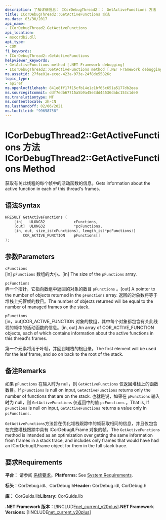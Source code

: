 ```yaml
---
description: 了解详细信息： ICorDebugThread2：： GetActiveFunctions 方法
title: ICorDebugThread2::GetActiveFunctions 方法
ms.date: 03/30/2017
api_name:
- ICorDebugThread2.GetActiveFunctions
api_location:
- mscordbi.dll
api_type:
- COM
f1_keywords:
- ICorDebugThread2::GetActiveFunctions
helpviewer_keywords:
- GetActiveFunctions method [.NET Framework debugging]
- ICorDebugThread2::GetActiveFunctions method [.NET Framework debugging]
ms.assetid: 27fae01a-ecec-423a-973e-24f8de55826c
topic_type:
- apiref
ms.openlocfilehash: 841e8ff17f15cfb14e1c1bf65c651a5177db2eaa
ms.sourcegitcommit: ddf7edb67715a5b9a45e3dd44536dabc153c1de0
ms.translationtype: MT
ms.contentlocale: zh-CN
ms.lasthandoff: 02/06/2021
ms.locfileid: "99658758"
---
```

# <a name="icordebugthread2getactivefunctions-method"></a><span data-ttu-id="0ac93-103">ICorDebugThread2::GetActiveFunctions 方法</span><span class="sxs-lookup"><span data-stu-id="0ac93-103">ICorDebugThread2::GetActiveFunctions Method</span></span>

<span data-ttu-id="0ac93-104">获取有关此线程的每个帧中的活动函数的信息。</span><span class="sxs-lookup"><span data-stu-id="0ac93-104">Gets information about the active function in each of this thread's frames.</span></span>  
  
## <a name="syntax"></a><span data-ttu-id="0ac93-105">语法</span><span class="sxs-lookup"><span data-stu-id="0ac93-105">Syntax</span></span>  
  
```cpp  
HRESULT GetActiveFunctions (  
    [in]   ULONG32             cFunctions,  
    [out]  ULONG32             *pcFunctions,  
    [in, out, size_is(cFunctions), length_is(*pcFunctions)]  
        COR_ACTIVE_FUNCTION    pFunctions[]  
);  
```  
  
## <a name="parameters"></a><span data-ttu-id="0ac93-106">参数</span><span class="sxs-lookup"><span data-stu-id="0ac93-106">Parameters</span></span>  

 `cFunctions`  
 <span data-ttu-id="0ac93-107">[in] `pFunctions` 数组的大小。</span><span class="sxs-lookup"><span data-stu-id="0ac93-107">[in] The size of the `pFunctions` array.</span></span>  
  
 `pcFunctions`  
 <span data-ttu-id="0ac93-108">弄一个指针，它指向数组中返回的对象的数目 `pFunctions` 。</span><span class="sxs-lookup"><span data-stu-id="0ac93-108">[out] A pointer to the number of objects returned in the `pFunctions` array.</span></span> <span data-ttu-id="0ac93-109">返回的对象数将等于堆栈上托管帧的数目。</span><span class="sxs-lookup"><span data-stu-id="0ac93-109">The number of objects returned will be equal to the number of managed frames on the stack.</span></span>  
  
 `pFunctions`  
 <span data-ttu-id="0ac93-110">[in，out]COR_ACTIVE_FUNCTION 对象的数组，其中每个对象都包含有关此线程的帧中的活动函数的信息。</span><span class="sxs-lookup"><span data-stu-id="0ac93-110">[in, out] An array of COR_ACTIVE_FUNCTION objects, each of which contains information about the active functions in this thread's frames.</span></span>  
  
 <span data-ttu-id="0ac93-111">第一个元素将用于叶帧，并回到堆栈的根目录。</span><span class="sxs-lookup"><span data-stu-id="0ac93-111">The first element will be used for the leaf frame, and so on back to the root of the stack.</span></span>  
  
## <a name="remarks"></a><span data-ttu-id="0ac93-112">备注</span><span class="sxs-lookup"><span data-stu-id="0ac93-112">Remarks</span></span>  

 <span data-ttu-id="0ac93-113">如果 `pFunctions` 在输入时为 null，则 `GetActiveFunctions` 仅返回堆栈上的函数数目。</span><span class="sxs-lookup"><span data-stu-id="0ac93-113">If `pFunctions` is null on input, `GetActiveFunctions` returns only the number of functions that are on the stack.</span></span> <span data-ttu-id="0ac93-114">也就是说，如果在 `pFunctions` 输入时为 null，则 `GetActiveFunctions` 仅返回中的值 `pcFunctions` 。</span><span class="sxs-lookup"><span data-stu-id="0ac93-114">That is, If `pFunctions` is null on input, `GetActiveFunctions` returns a value only in `pcFunctions`.</span></span>  
  
 <span data-ttu-id="0ac93-115">`GetActiveFunctions`方法旨在优化堆栈跟踪中的帧获取相同的信息，并且仅包含在完整堆栈跟踪中具有 ICorDebugILFrame 对象的帧。</span><span class="sxs-lookup"><span data-stu-id="0ac93-115">The `GetActiveFunctions` method is intended as an optimization over getting the same information from frames in a stack trace, and includes only frames that would have had an ICorDebugILFrame object for them in the full stack trace.</span></span>  
  
## <a name="requirements"></a><span data-ttu-id="0ac93-116">要求</span><span class="sxs-lookup"><span data-stu-id="0ac93-116">Requirements</span></span>  

 <span data-ttu-id="0ac93-117">**平台：** 请参阅 [系统要求](../../get-started/system-requirements.md)。</span><span class="sxs-lookup"><span data-stu-id="0ac93-117">**Platforms:** See [System Requirements](../../get-started/system-requirements.md).</span></span>  
  
 <span data-ttu-id="0ac93-118">**标头**：CorDebug.idl、CorDebug.h</span><span class="sxs-lookup"><span data-stu-id="0ac93-118">**Header:** CorDebug.idl, CorDebug.h</span></span>  
  
 <span data-ttu-id="0ac93-119">**库：** CorGuids.lib</span><span class="sxs-lookup"><span data-stu-id="0ac93-119">**Library:** CorGuids.lib</span></span>  
  
 <span data-ttu-id="0ac93-120">**.NET Framework 版本：**[!INCLUDE[net_current_v20plus](../../../../includes/net-current-v20plus-md.md)]</span><span class="sxs-lookup"><span data-stu-id="0ac93-120">**.NET Framework Versions:** [!INCLUDE[net_current_v20plus](../../../../includes/net-current-v20plus-md.md)]</span></span>
